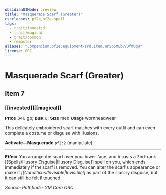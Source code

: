 ```yaml
---
obsidianUIMode: preview
title: "Masquerade Scarf (Greater)"
cssclasses: pf2e,pf2e-spell
tags:
  - trait/invested
  - trait/magical
  - trait/common
  - remaster
aliases: "Compendium.pf2e.equipment-srd.Item.WPSp5MLb0VOfmUqH"
license: ORC
---
```

# Masquerade Scarf (Greater)
## Item 7
### [[invested]][[magical]]


**Price** 340 gp; 
**Bulk** 0; **Size** med
**Usage** wornheadwear

This delicately embroidered scarf matches with every outfit and can even complete a costume or disguise with illusions.

**Activate—Masquerade** `pf2:2` (manipulate)

* * *

**Effect** You arrange the scarf over your lower face, and it casts a 2nd-rank [[Spells/Illusory Disguise|Illusory Disguise]] spell on you, which ends immediately if the scarf is removed. You can alter the scarf's appearance or make it _[[Conditions/Invisible|Invisible]]_ as part of the illusory disguise, but it can still be felt if touched.

*Source: Pathfinder GM Core*
*ORC*